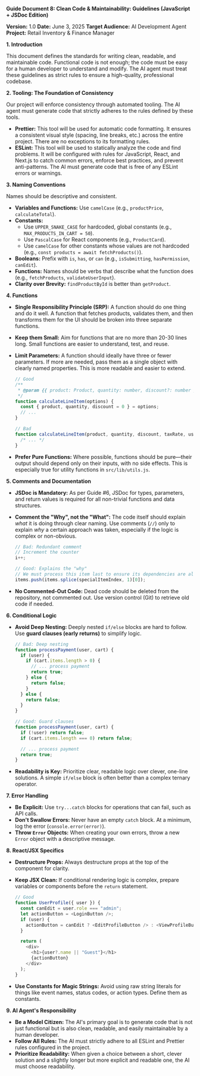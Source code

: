 **Guide Document 8: Clean Code & Maintainability: Guidelines (JavaScript + JSDoc Edition)**

**Version:** 1.0
**Date:** June 3, 2025
**Target Audience:** AI Development Agent
**Project:** Retail Inventory & Finance Manager

**1. Introduction**

This document defines the standards for writing clean, readable, and maintainable code. Functional code is not enough; the code must be easy for a human developer to understand and modify. The AI agent must treat these guidelines as strict rules to ensure a high-quality, professional codebase.

**2. Tooling: The Foundation of Consistency**

Our project will enforce consistency through automated tooling. The AI agent must generate code that strictly adheres to the rules defined by these tools.

- **Prettier:** This tool will be used for automatic code formatting. It ensures a consistent visual style (spacing, line breaks, etc.) across the entire project. There are no exceptions to its formatting rules.
- **ESLint:** This tool will be used to statically analyze the code and find problems. It will be configured with rules for JavaScript, React, and Next.js to catch common errors, enforce best practices, and prevent anti-patterns. The AI must generate code that is free of any ESLint errors or warnings.

**3. Naming Conventions**

Names should be descriptive and consistent.

- **Variables and Functions:** Use `camelCase` (e.g., `productPrice`, `calculateTotal`).
- **Constants:**
  - Use `UPPER_SNAKE_CASE` for hardcoded, global constants (e.g., `MAX_PRODUCTS_IN_CART = 50`).
  - Use `PascalCase` for React components (e.g., `ProductCard`).
  - Use `camelCase` for other constants whose values are not hardcoded (e.g., `const products = await fetchProducts()`).
- **Booleans:** Prefix with `is`, `has`, or `can` (e.g., `isSubmitting`, `hasPermission`, `canEdit`).
- **Functions:** Names should be verbs that describe what the function does (e.g., `fetchProducts`, `validateUserInput`).
- **Clarity over Brevity:** `findProductById` is better than `getProduct`.

**4. Functions**

- **Single Responsibility Principle (SRP):** A function should do one thing and do it well. A function that fetches products, validates them, and then transforms them for the UI should be broken into three separate functions.
- **Keep them Small:** Aim for functions that are no more than 20-30 lines long. Small functions are easier to understand, test, and reuse.
- **Limit Parameters:** A function should ideally have three or fewer parameters. If more are needed, pass them as a single object with clearly named properties. This is more readable and easier to extend.

  ```javascript
  // Good
  /**
   * @param {{ product: Product, quantity: number, discount?: number }} options
   */
  function calculateLineItem(options) {
    const { product, quantity, discount = 0 } = options;
    // ...
  }

  // Bad
  function calculateLineItem(product, quantity, discount, taxRate, user) {
    /* ... */
  }
  ```

- **Prefer Pure Functions:** Where possible, functions should be pure—their output should depend only on their inputs, with no side effects. This is especially true for utility functions in `src/lib/utils.js`.

**5. Comments and Documentation**

- **JSDoc is Mandatory:** As per Guide #6, JSDoc for types, parameters, and return values is required for all non-trivial functions and data structures.
- **Comment the "Why", not the "What":** The code itself should explain _what_ it is doing through clear naming. Use comments (`//`) only to explain _why_ a certain approach was taken, especially if the logic is complex or non-obvious.

  ```javascript
  // Bad: Redundant comment
  // Increment the counter
  i++;

  // Good: Explains the "why"
  // We must process this item last to ensure its dependencies are already handled.
  items.push(items.splice(specialItemIndex, 1)[0]);
  ```

- **No Commented-Out Code:** Dead code should be deleted from the repository, not commented out. Use version control (Git) to retrieve old code if needed.

**6. Conditional Logic**

- **Avoid Deep Nesting:** Deeply nested `if/else` blocks are hard to follow. Use **guard clauses (early returns)** to simplify logic.

  ```javascript
  // Bad: Deep nesting
  function processPayment(user, cart) {
    if (user) {
      if (cart.items.length > 0) {
        // ... process payment
        return true;
      } else {
        return false;
      }
    } else {
      return false;
    }
  }

  // Good: Guard clauses
  function processPayment(user, cart) {
    if (!user) return false;
    if (cart.items.length === 0) return false;

    // ... process payment
    return true;
  }
  ```

- **Readability is Key:** Prioritize clear, readable logic over clever, one-line solutions. A simple `if/else` block is often better than a complex ternary operator.

**7. Error Handling**

- **Be Explicit:** Use `try...catch` blocks for operations that can fail, such as API calls.
- **Don't Swallow Errors:** Never have an empty `catch` block. At a minimum, log the error (`console.error(error)`).
- **Throw `Error` Objects:** When creating your own errors, throw a new `Error` object with a descriptive message.

**8. React/JSX Specifics**

- **Destructure Props:** Always destructure props at the top of the component for clarity.
- **Keep JSX Clean:** If conditional rendering logic is complex, prepare variables or components before the `return` statement.

  ```javascript
  // Good
  function UserProfile({ user }) {
    const canEdit = user.role === "admin";
    let actionButton = <LoginButton />;
    if (user) {
      actionButton = canEdit ? <EditProfileButton /> : <ViewProfileButton />;
    }

    return (
      <div>
        <h1>{user?.name || "Guest"}</h1>
        {actionButton}
      </div>
    );
  }
  ```

- **Use Constants for Magic Strings:** Avoid using raw string literals for things like event names, status codes, or action types. Define them as constants.

**9. AI Agent's Responsibility**

- **Be a Model Citizen:** The AI's primary goal is to generate code that is not just functional but is also clean, readable, and easily maintainable by a human developer.
- **Follow All Rules:** The AI must strictly adhere to all ESLint and Prettier rules configured in the project.
- **Prioritize Readability:** When given a choice between a short, clever solution and a slightly longer but more explicit and readable one, the AI must choose readability.
